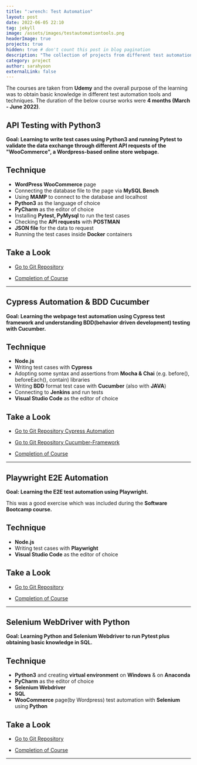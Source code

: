 ```yaml
---
title: ":wrench: Test Automation"
layout: post
date: 2022-06-05 22:10
tag: jekyll
image: /assets/images/testautomationtools.png 
headerImage: true
projects: true
hidden: true # don't count this post in blog pagination
description: "The collection of projects from different test automation courses."
category: project
author: sarahyoon
externalLink: false
---
```


The courses are taken from **Udemy** and the overall purpose of the learning was to obtain basic knowledge in different test automation tools and techniques.
The duration of the below course works were **4 months (March - June 2022)**.

## API Testing with Python3 

**Goal: Learning to write test cases using Python3 and running Pytest to validate the data exchange through different API requests of the "WooCommerce", a Wordpress-based online store webpage.**


## Technique
- **WordPress WooCommerce** page
- Connecting the database file to the page via **MySQL Bench**
- Using **MAMP** to connect to the database and localhost
- **Python3** as the language of choice
- **PyCharm** as the editor of choice
- Installing **Pytest, PyMysql** to run the test cases
- Checking the **API requests** with **POSTMAN**
- **JSON file** for the data to request 
- Running the test cases inside **Docker** containers

## Take a Look
- [Go to Git Repository](https://github.com/morgenstern89/Python3-API-Testing-WooCommerce.git) 

- [Completion of Course](/assets/images/api.PNG)

---

## Cypress Automation & BDD Cucumber 

**Goal: Learning the webpage test automation using Cypress test framework and understanding BDD(behavior driven development) testing with Cucumber.**


## Technique
- **Node.js**
- Writing test cases with **Cypress**
- Adopting some syntax and assertions from **Mocha & Chai** (e.g. before(), beforeEach(), contain) libraries
- Writing **BDD** format test case with **Cucumber** (also with **JAVA**)
- Connecting to **Jenkins** and run tests
- **Visual Studio Code** as the editor of choice

## Take a Look
- [Go to Git Repository Cypress Automation](https://github.com/morgenstern89/cypress-automation-framework-demo.git) 

- [Go to Git Repository Cucumber-Framework](https://github.com/morgenstern89/Cucumber-Framework-and-Selenium/tree/master/CucumberFramework/CucumberFramework_new) 

- [Completion of Course](/assets/images/cypress.jpg)

---

## Playwright E2E Automation 

**Goal: Learning the E2E test automation using Playwright.**

This was a good exercise which was included during the **Software Bootcamp course.**


## Technique
- **Node.js**
- Writing test cases with **Playwright**
- **Visual Studio Code** as the editor of choice

## Take a Look
- [Go to Git Repository](https://github.com/morgenstern89/Playwright-Test-Automation-Exercise.git) 

- [Completion of Course](/assets/images/bootcamp.jpg)

---

## Selenium WebDriver with Python 

**Goal: Learning Python and Selenium Webdriver to run Pytest plus obtaining basic knowledge in SQL.**


## Technique
- **Python3** and creating **virtual environment** on **Windows** & on **Anaconda**
- **PyCharm** as the editor of choice
- **Selenium Webdriver**
- **SQL**
- **WooCommerce** page(by Wordpress) test automation with **Selenium** using **Python**

## Take a Look
- [Go to Git Repository](https://github.com/morgenstern89/python_selenium_course.git) 

- [Completion of Course](/assets/images/selenium.PNG)

---